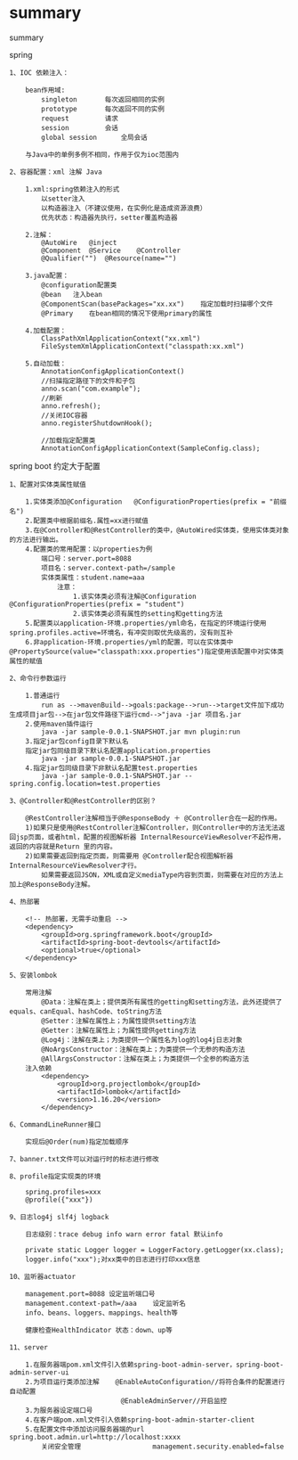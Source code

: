 # summary
summary

spring

	1、IOC 依赖注入：
	
		bean作用域:
			singleton		每次返回相同的实例
			prototype		每次返回不同的实例
			request			请求
			session			会话
			global session 		全局会话
		
		与Java中的单例多例不相同，作用于仅为ioc范围内

	2、容器配置：xml 注解 Java
	
		1.xml:spring依赖注入的形式
			以setter注入 
			以构造器注入（不建议使用，在实例化是造成资源浪费）
			优先状态：构造器先执行，setter覆盖构造器
			
		2.注解：
			@AutoWire	@inject
			@Component 	@Service	@Controller
			@Qualifier("") 	@Resource(name="")
			
		3.java配置：
			@configuration配置类	
			@bean	注入bean
			@ComponentScan(basePackages="xx.xx")	指定加载时扫描哪个文件
			@Primary	在bean相同的情况下使用primary的属性
			
		4.加载配置：
			ClassPathXmlApplicationContext("xx.xml")
			FileSystemXmlApplicationContext("classpath:xx.xml")
			
		5.自动加载：
			AnnotationConfigApplicationContext()
			//扫描指定路径下的文件和子包
			anno.scan("com.example");
			//刷新
			anno.refresh();
			//关闭IOC容器
			anno.registerShutdownHook();
			
			//加载指定配置类
			AnnotationConfigApplicationContext(SampleConfig.class);
			
			
			
			
spring boot 约定大于配置

	1、配置对实体类属性赋值
	
		1.实体类添加@Configuration	@ConfigurationProperties(prefix = "前缀名")
		2.配置类中根据前缀名.属性=xx进行赋值
		3.在@Controller和@RestController的类中，@AutoWired实体类，使用实体类对象的方法进行输出。
		4.配置类的常用配置：以properties为例
			端口号：server.port=8088 
			项目名：server.context-path=/sample
			实体类属性：student.name=aaa 
				注意：
					1.该实体类必须有注解@Configuration	@ConfigurationProperties(prefix = "student")
					2.该实体类必须有属性的setting和getting方法
		5.配置类以application-环境.properties/yml命名，在指定的环境运行使用spring.profiles.active=环境名，有冲突则取优先级高的，没有则互补
		6.非application-环境.properties/yml的配置，可以在实体类中@PropertySource(value="classpath:xxx.properties")指定使用该配置中对实体类属性的赋值
		
	2、命令行参数运行
	
		1.普通运行
			run as -->mavenBuild-->goals:package-->run-->target文件加下成功生成项目jar包-->在jar包文件路径下运行cmd-->"java -jar 项目名.jar
		2.使用maven插件运行
			java -jar sample-0.0.1-SNAPSHOT.jar mvn plugin:run
		3.指定jar包config目录下默认名
		指定jar包同级目录下默认名配置application.properties
			java -jar sample-0.0.1-SNAPSHOT.jar
		4.指定jar包同级目录下非默认名配置test.properties
			java -jar sample-0.0.1-SNAPSHOT.jar --spring.config.location=test.properties

	3、@Controller和@RestController的区别？
	
		@RestController注解相当于@ResponseBody ＋ @Controller合在一起的作用。
		1)如果只是使用@RestController注解Controller，则Controller中的方法无法返回jsp页面，或者html，配置的视图解析器 InternalResourceViewResolver不起作用，返回的内容就是Return 里的内容。
		2)如果需要返回到指定页面，则需要用 @Controller配合视图解析器InternalResourceViewResolver才行。
			如果需要返回JSON，XML或自定义mediaType内容到页面，则需要在对应的方法上加上@ResponseBody注解。
				
	4、热部署
	
		<!-- 热部署，无需手动重启 -->
		<dependency>
			<groupId>org.springframework.boot</groupId>
			<artifactId>spring-boot-devtools</artifactId>
			<optional>true</optional>
		</dependency>
				
	5、安装lombok
	
		常用注解
			@Data：注解在类上；提供类所有属性的getting和setting方法，此外还提供了equals、canEqual、hashCode、toString方法
			@Setter：注解在属性上；为属性提供setting方法
			@Getter：注解在属性上；为属性提供getting方法
			@Log4j：注解在类上；为类提供一个属性名为log的log4j日志对象
			@NoArgsConstructor：注解在类上；为类提供一个无参的构造方法
			@AllArgsConstructor：注解在类上；为类提供一个全参的构造方法
		注入依赖
			<dependency>
				<groupId>org.projectlombok</groupId>
				<artifactId>lombok</artifactId>
				<version>1.16.20</version>
			</dependency>	
			
	6、CommandLineRunner接口 
	
		实现后@Order(num)指定加载顺序
		
	7、banner.txt文件可以对运行时的标志进行修改
	
	8、profile指定实现类的环境
	
		spring.profiles=xxx
		@profile({"xxx"})
	
	9、日志log4j slf4j logback
	
		日志级别：trace debug info warn error fatal 默认info
		
		private static Logger logger = LoggerFactory.getLogger(xx.class);
		logger.info("xxx");对xx类中的日志进行打印xxx信息
		
	10、监听器actuator
	
		management.port=8088 设定监听端口号
		management.context-path=/aaa	设定监听名
		info、beans、loggers、mappings、health等
		
		健康检查HealthIndicator 状态：down、up等
	
	11、server 
	
		1.在服务器端pom.xml文件引入依赖spring-boot-admin-server，spring-boot-admin-server-ui
		2.为项目运行类添加注解	@EnableAutoConfiguration//将符合条件的配置进行自动配置
								@EnableAdminServer//开启监控
		3.为服务器设定端口号
		4.在客户端pom.xml文件引入依赖spring-boot-admin-starter-client
		5.在配置文件中添加访问服务器端的url	spring.boot.admin.url=http://localhost:xxxx
			关闭安全管理					management.security.enabled=false
		
